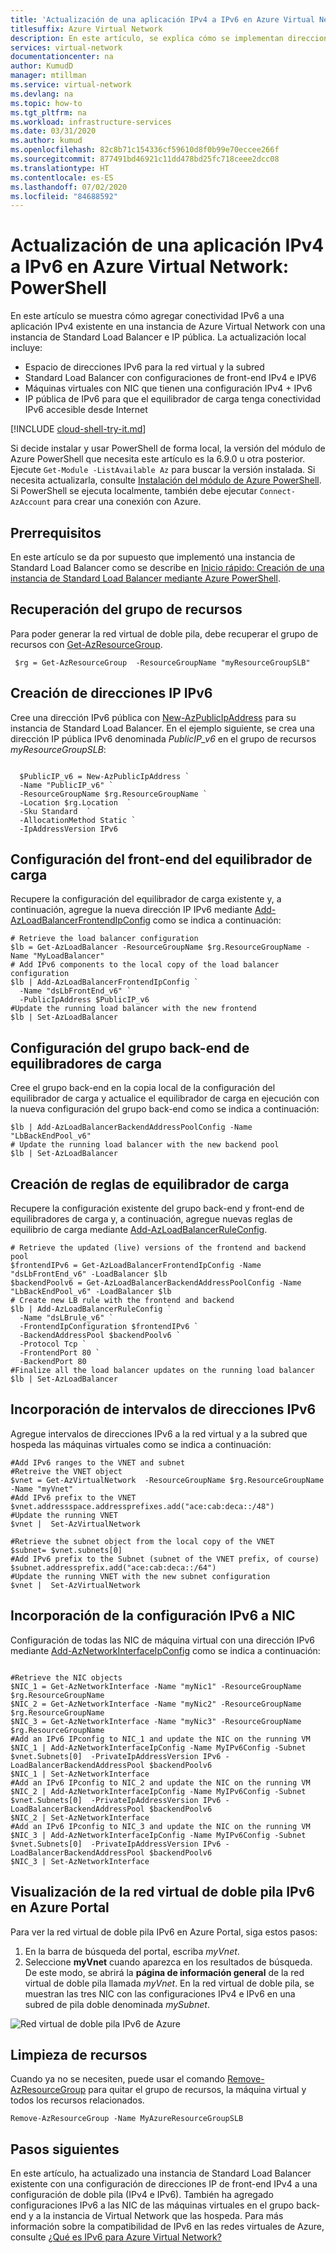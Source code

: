 ```yaml
---
title: 'Actualización de una aplicación IPv4 a IPv6 en Azure Virtual Network: PowerShell'
titlesuffix: Azure Virtual Network
description: En este artículo, se explica cómo se implementan direcciones IPv6 en una aplicación existente en Azure Virtual Network utilizando Azure PowerShell.
services: virtual-network
documentationcenter: na
author: KumudD
manager: mtillman
ms.service: virtual-network
ms.devlang: na
ms.topic: how-to
ms.tgt_pltfrm: na
ms.workload: infrastructure-services
ms.date: 03/31/2020
ms.author: kumud
ms.openlocfilehash: 82c8b71c154336cf59610d8f0b99e70eccee266f
ms.sourcegitcommit: 877491bd46921c11dd478bd25fc718ceee2dcc08
ms.translationtype: HT
ms.contentlocale: es-ES
ms.lasthandoff: 07/02/2020
ms.locfileid: "84688592"
---
```

# <a name="upgrade-an-ipv4-application-to-ipv6-in-azure-virtual-network---powershell"></a>Actualización de una aplicación IPv4 a IPv6 en Azure Virtual Network: PowerShell

En este artículo se muestra cómo agregar conectividad IPv6 a una aplicación IPv4 existente en una instancia de Azure Virtual Network con una instancia de Standard Load Balancer e IP pública. La actualización local incluye:
- Espacio de direcciones IPv6 para la red virtual y la subred
- Standard Load Balancer con configuraciones de front-end IPv4 e IPV6
- Máquinas virtuales con NIC que tienen una configuración IPv4 + IPv6
- IP pública de IPv6 para que el equilibrador de carga tenga conectividad IPv6 accesible desde Internet



[!INCLUDE [cloud-shell-try-it.md](../../includes/cloud-shell-try-it.md)]

Si decide instalar y usar PowerShell de forma local, la versión del módulo de Azure PowerShell que necesita este artículo es la 6.9.0 u otra posterior. Ejecute `Get-Module -ListAvailable Az` para buscar la versión instalada. Si necesita actualizarla, consulte [Instalación del módulo de Azure PowerShell](/powershell/azure/install-Az-ps). Si PowerShell se ejecuta localmente, también debe ejecutar `Connect-AzAccount` para crear una conexión con Azure.

## <a name="prerequisites"></a>Prerrequisitos

En este artículo se da por supuesto que implementó una instancia de Standard Load Balancer como se describe en [Inicio rápido: Creación de una instancia de Standard Load Balancer mediante Azure PowerShell](../load-balancer/quickstart-create-standard-load-balancer-powershell.md).

## <a name="retrieve-the-resource-group"></a>Recuperación del grupo de recursos

Para poder generar la red virtual de doble pila, debe recuperar el grupo de recursos con [Get-AzResourceGroup](/powershell/module/az.resources/get-azresourcegroup).

```azurepowershell
 $rg = Get-AzResourceGroup  -ResourceGroupName "myResourceGroupSLB"
```

## <a name="create-an-ipv6-ip-addresses"></a>Creación de direcciones IP IPv6

Cree una dirección IPv6 pública con [New-AzPublicIpAddress](/powershell/module/az.network/new-azpublicipaddress) para su instancia de Standard Load Balancer. En el ejemplo siguiente, se crea una dirección IP pública IPv6 denominada *PublicIP_v6* en el grupo de recursos *myResourceGroupSLB*:

```azurepowershell
  
  $PublicIP_v6 = New-AzPublicIpAddress `
  -Name "PublicIP_v6" `
  -ResourceGroupName $rg.ResourceGroupName `
  -Location $rg.Location  `
  -Sku Standard  `
  -AllocationMethod Static `
  -IpAddressVersion IPv6
```

## <a name="configure-load-balancer-frontend"></a>Configuración del front-end del equilibrador de carga

Recupere la configuración del equilibrador de carga existente y, a continuación, agregue la nueva dirección IP IPv6 mediante [Add-AzLoadBalancerFrontendIpConfig](/powershell/module/az.network/Add-AzLoadBalancerFrontendIpConfig) como se indica a continuación:

```azurepowershell
# Retrieve the load balancer configuration
$lb = Get-AzLoadBalancer -ResourceGroupName $rg.ResourceGroupName -Name "MyLoadBalancer"
# Add IPv6 components to the local copy of the load balancer configuration
$lb | Add-AzLoadBalancerFrontendIpConfig `
  -Name "dsLbFrontEnd_v6" `
  -PublicIpAddress $PublicIP_v6
#Update the running load balancer with the new frontend
$lb | Set-AzLoadBalancer
```

## <a name="configure-load-balancer-backend-pool"></a>Configuración del grupo back-end de equilibradores de carga

Cree el grupo back-end en la copia local de la configuración del equilibrador de carga y actualice el equilibrador de carga en ejecución con la nueva configuración del grupo back-end como se indica a continuación:

```azurepowershell
$lb | Add-AzLoadBalancerBackendAddressPoolConfig -Name "LbBackEndPool_v6"
# Update the running load balancer with the new backend pool
$lb | Set-AzLoadBalancer
```

## <a name="configure-load-balancer-rules"></a>Creación de reglas de equilibrador de carga
Recupere la configuración existente del grupo back-end y front-end de equilibradores de carga y, a continuación, agregue nuevas reglas de equilibrio de carga mediante [Add-AzLoadBalancerRuleConfig](/powershell/module/az.network/Add-AzLoadBalancerRuleConfig).

```azurepowershell
# Retrieve the updated (live) versions of the frontend and backend pool
$frontendIPv6 = Get-AzLoadBalancerFrontendIpConfig -Name "dsLbFrontEnd_v6" -LoadBalancer $lb
$backendPoolv6 = Get-AzLoadBalancerBackendAddressPoolConfig -Name "LbBackEndPool_v6" -LoadBalancer $lb
# Create new LB rule with the frontend and backend
$lb | Add-AzLoadBalancerRuleConfig `
  -Name "dsLBrule_v6" `
  -FrontendIpConfiguration $frontendIPv6 `
  -BackendAddressPool $backendPoolv6 `
  -Protocol Tcp `
  -FrontendPort 80 `
  -BackendPort 80
#Finalize all the load balancer updates on the running load balancer
$lb | Set-AzLoadBalancer
```
## <a name="add-ipv6-address-ranges"></a>Incorporación de intervalos de direcciones IPv6

Agregue intervalos de direcciones IPv6 a la red virtual y a la subred que hospeda las máquinas virtuales como se indica a continuación:

```azurepowershell
#Add IPv6 ranges to the VNET and subnet
#Retreive the VNET object
$vnet = Get-AzVirtualNetwork  -ResourceGroupName $rg.ResourceGroupName -Name "myVnet" 
#Add IPv6 prefix to the VNET
$vnet.addressspace.addressprefixes.add("ace:cab:deca::/48")
#Update the running VNET
$vnet |  Set-AzVirtualNetwork

#Retrieve the subnet object from the local copy of the VNET
$subnet= $vnet.subnets[0]
#Add IPv6 prefix to the Subnet (subnet of the VNET prefix, of course)
$subnet.addressprefix.add("ace:cab:deca::/64")
#Update the running VNET with the new subnet configuration
$vnet |  Set-AzVirtualNetwork

```
## <a name="add-ipv6-configuration-to-nic"></a>Incorporación de la configuración IPv6 a NIC

Configuración de todas las NIC de máquina virtual con una dirección IPv6 mediante [Add-AzNetworkInterfaceIpConfig](/powershell/module/az.network/Add-AzNetworkInterfaceIpConfig) como se indica a continuación:

```azurepowershell

#Retrieve the NIC objects
$NIC_1 = Get-AzNetworkInterface -Name "myNic1" -ResourceGroupName $rg.ResourceGroupName
$NIC_2 = Get-AzNetworkInterface -Name "myNic2" -ResourceGroupName $rg.ResourceGroupName
$NIC_3 = Get-AzNetworkInterface -Name "myNic3" -ResourceGroupName $rg.ResourceGroupName
#Add an IPv6 IPconfig to NIC_1 and update the NIC on the running VM
$NIC_1 | Add-AzNetworkInterfaceIpConfig -Name MyIPv6Config -Subnet $vnet.Subnets[0]  -PrivateIpAddressVersion IPv6 -LoadBalancerBackendAddressPool $backendPoolv6 
$NIC_1 | Set-AzNetworkInterface
#Add an IPv6 IPconfig to NIC_2 and update the NIC on the running VM
$NIC_2 | Add-AzNetworkInterfaceIpConfig -Name MyIPv6Config -Subnet $vnet.Subnets[0]  -PrivateIpAddressVersion IPv6 -LoadBalancerBackendAddressPool $backendPoolv6 
$NIC_2 | Set-AzNetworkInterface
#Add an IPv6 IPconfig to NIC_3 and update the NIC on the running VM
$NIC_3 | Add-AzNetworkInterfaceIpConfig -Name MyIPv6Config -Subnet $vnet.Subnets[0]  -PrivateIpAddressVersion IPv6 -LoadBalancerBackendAddressPool $backendPoolv6 
$NIC_3 | Set-AzNetworkInterface

```

## <a name="view-ipv6-dual-stack-virtual-network-in-azure-portal"></a>Visualización de la red virtual de doble pila IPv6 en Azure Portal
Para ver la red virtual de doble pila IPv6 en Azure Portal, siga estos pasos:
1. En la barra de búsqueda del portal, escriba *myVnet*.
2. Seleccione **myVnet** cuando aparezca en los resultados de búsqueda. De este modo, se abrirá la **página de información general** de la red virtual de doble pila llamada *myVnet*. En la red virtual de doble pila, se muestran las tres NIC con las configuraciones IPv4 e IPv6 en una subred de pila doble denominada *mySubnet*.

  ![Red virtual de doble pila IPv6 de Azure](./media/ipv6-add-to-existing-vnet-powershell/ipv6-dual-stack-vnet.png)



## <a name="clean-up-resources"></a>Limpieza de recursos

Cuando ya no se necesiten, puede usar el comando [Remove-AzResourceGroup](/powershell/module/az.resources/remove-azresourcegroup) para quitar el grupo de recursos, la máquina virtual y todos los recursos relacionados.

```azurepowershell-interactive
Remove-AzResourceGroup -Name MyAzureResourceGroupSLB
```

## <a name="next-steps"></a>Pasos siguientes

En este artículo, ha actualizado una instancia de Standard Load Balancer existente con una configuración de direcciones IP de front-end IPv4 a una configuración de doble pila (IPv4 e IPv6). También ha agregado configuraciones IPv6 a las NIC de las máquinas virtuales en el grupo back-end y a la instancia de Virtual Network que las hospeda. Para más información sobre la compatibilidad de IPv6 en las redes virtuales de Azure, consulte [¿Qué es IPv6 para Azure Virtual Network?](ipv6-overview.md)

